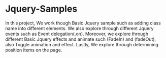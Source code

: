 # Jquery-Samples
In this project, We work though Basic Jquery sample such as adding class name into different elements. 
We also explore through different Jquery events such as Event delegation(.on). 
Moreover, we explore through different Basic Jquery effects and animate such (FadeIn) and (fadeOut), also Toggle animation and effect.
Lastly, We explore through determining position items on the page.
